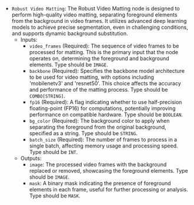 - `Robust Video Matting`: The Robust Video Matting node is designed to perform high-quality video matting, separating foreground elements from the background in video frames. It utilizes advanced deep learning models to achieve precise segmentation, even in challenging conditions, and supports dynamic background substitution.
    - Inputs:
        - `video_frames` (Required): The sequence of video frames to be processed for matting. This is the primary input that the node operates on, determining the foreground and background elements. Type should be `IMAGE`.
        - `backbone` (Required): Specifies the backbone model architecture to be used for video matting, with options including 'mobilenetv3' and 'resnet50'. This choice affects the accuracy and performance of the matting process. Type should be `COMBO[STRING]`.
        - `fp16` (Required): A flag indicating whether to use half-precision floating-point (FP16) for computations, potentially improving performance on compatible hardware. Type should be `BOOLEAN`.
        - `bg_color` (Required): The background color to apply when separating the foreground from the original background, specified as a string. Type should be `STRING`.
        - `batch_size` (Required): The number of frames to process in a single batch, affecting memory usage and processing speed. Type should be `INT`.
    - Outputs:
        - `image`: The processed video frames with the background replaced or removed, showcasing the foreground elements. Type should be `IMAGE`.
        - `mask`: A binary mask indicating the presence of foreground elements in each frame, useful for further processing or analysis. Type should be `MASK`.
